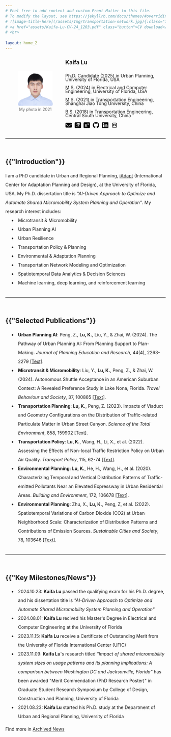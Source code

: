 ```yaml
---
# Feel free to add content and custom Front Matter to this file.
# To modify the layout, see https://jekyllrb.com/docs/themes/#overriding-theme-defaults
# ![image-title-here](/assets/Img/transportation-network.jpg){:class="img-responsive"}
# <a href="assets/Kaifa-Lu-CV-24_1203.pdf" class="button">CV download</a>
# <br>

layout: home_2
---
```


<div style="display: flex; align-items: center;">
  <figure style="text-align: center;">
    <img src="assets/Portrait_Kaifa.jpg" alt="Kaifa" style="width: 170px; margin-right: 12px; border-radius: 4px;">
    <figcaption style="font-size: 0.9em; color: #666;line-height: 1.5;">My photo in 2021</figcaption>
  </figure>
  <div>
    <span style="font-weight: bold;font-size: 1.25em;line-height: 2.5;">Kaifa Lu</span>
    <style>
      p {
        line-height: 0.85;
      }
    </style>
    <p>Ph.D. Candidate (2025) in Urban Planning, University of Florida, USA</p>
    <p>M.S. (2024) in Electrical and Computer Engineering, University of Florida, USA</p>
    <p>M.S. (2021) in Transportation Engineering, Shanghai Jiao Tong University, China</p>
    <p>B.S. (2018) in Transportation Engineering, Central South University, China</p>
    <a href="mailto:kaifa.lu@ufl.edu" style="text-decoration: none; color: inherit;">
    <img src="assets/envelope-solid.svg" alt="Email" class="icon" title="Email me" style="width: 20px; height: 20px; vertical-align: middle; margin-right: 5px;">
    </a>
    <a href="https://scholar.google.com/citations?hl=en&user=a8eAKS8AAAAJ" style="text-decoration: none; color: inherit;">
    <img src="assets/google-scholar-square.svg" alt="Google Scholar" class="icon" title="Visit Google Scholar" style="width: 20px; height: 20px; vertical-align: middle; margin-right: 5px;">
    </a>
    <a href="https://www.researchgate.net/profile/Lu-Kaifa" style="text-decoration: none; color: inherit;">
    <img src="assets/researchgate-square.svg" alt="ResearchGate" class="icon" title="Visit ResearchGate" style="width: 20px; height: 20px; vertical-align: middle; margin-right: 5px;">
    </a>
    <a href="https://github.com/kaifalu917" style="text-decoration: none; color: inherit;">
    <img src="assets/github-brands-solid.svg" alt="Github" class="icon" title="Visit Github" style="width: 20px; height: 20px; vertical-align: middle; margin-right: 5px;">
    </a>
    <a href="https://www.linkedin.com/in/kaifa-lu-828676225/" style="text-decoration: none; color: inherit;">
    <img src="assets/linkedin-brands-solid.svg" alt="LinkedIn" class="icon" title="Visit linkedIn" style="width: 20px; height: 20px; vertical-align: middle; margin-right: 5px;">
    </a>
    <a href="assets/Kaifa-Lu-CV-24_1203.pdf" style="text-decoration: none; color: inherit;">
    <img src="assets/square-cv-svgrepo-com.svg" alt="Resume" class="resume-link" title="Download CV" style="width: 20px; height: 20px; vertical-align: middle; margin-right: 5px;">
    </a>
  </div>
</div>
<br>

-----------
<br>
<h2>{{"Introduction"}}</h2>
<style>
      p1 {
        line-height: 2;
      }
      li {
        padding-left: 40px;
        line-height: 2;
        text-indent: -20px;
      }
    </style>
<p1>I am a PhD candidate in Urban and Regional Planning, <a href="https://dcp.ufl.edu/iadapt/">iAdapt</a> (International Center for Adaptation Planning and Design), at the University of Florida, USA. My Ph.D. dissertation title is <i>"AI-Driven Approach to Optimize and Automate Shared Micromobility System Planning and Operation"</i>. My research interest includes:</p1>
<br>
<li>Microtransit & Micromobility</li>
<li>Urban Planning AI</li>
<li>Urban Resilience</li>
<li>Transportation Policy & Planning</li>
<li>Environmental & Adaptation Planning</li>
<li>Transportation Network Modeling and Optimization</li>
<li>Spatiotemporal Data Analytics & Decision Sciences</li>
<li>Machine learning, deep learning, and reinforcement learning</li>
<br>

-----------
<br>
<h2>{{"Selected Publications"}}</h2>
<li><b>Urban Planning AI</b>: Peng, Z., <b>Lu, K.</b>, Liu, Y., & Zhai, W. (2024). The Pathway of Urban Planning AI: From Planning Support to Plan-Making. <em>Journal of Planning Education and Research</em>, 44(4), 2263-2279 <a href="https://doi.org/10.1177/0739456X231180568">[Text]</a>.</li>
<li><b>Microtransit & Micromobility</b>: Liu, Y., <b>Lu, K.</b>, Peng, Z., & Zhai, W. (2024). Autonomous Shuttle Acceptance in an American Suburban Context: A Revealed Preference Study in Lake Nona, Florida. <em>Travel Behaviour and Society</em>, 37, 100865 <a href="https://doi.org/10.1016/j.tbs.2024.100865">[Text]</a>.</li>
<li><b>Transportation Planning</b>: <b>Lu, K.</b>, Peng, Z. (2023). Impacts of Viaduct and Geometry Configurations on the Distribution of Traffic-related Particulate Matter in Urban Street Canyon. <em>Science of the Total Environment</em>, 858, 159902 <a href="https://doi.org/10.1016/j.scitotenv.2022.159902">[Text]</a>.</li>
<li><b>Transportation Policy</b>: <b>Lu, K.</b>, Wang, H., Li, X., et al. (2022). Assessing the Effects of Non-local Traffic Restriction Policy on Urban Air Quality. <em>Transport Policy</em>, 115, 62-74 <a href="https://doi.org/10.1016/j.tranpol.2021.11.005">[Text]</a>.</li>
<li><b>Environmental Planning</b>: <b>Lu, K.</b>, He, H., Wang, H., et al. (2020). Characterizing Temporal and Vertical Distribution Patterns of Traffic-emitted Pollutants Near an Elevated Expressway in Urban Residential Areas. <em>Building and Environment</em>, 172, 106678 <a href="https://doi.org/10.1016/j.buildenv.2020.106678">[Text]</a>.</li>
<li><b>Environmental Planning</b>: Zhu, X., <b>Lu, K.</b>, Peng, Z, et al. (2022). Spatiotemporal Variations of Carbon Dioxide (CO2) at Urban Neighborhood Scale: Characterization of Distribution Patterns and Contributions of Emission Sources. <em>Sustainable Cities and Society</em>, 78, 103646 <a href="https://doi.org/10.1016/j.scs.2021.103646">[Text]</a>.</li>
<br>

-----------
<br>
<h2>{{"Key Milestones/News"}}</h2>
<li>2024.10.23: <b>Kaifa Lu</b> passed the qualifying exam for his Ph.D. degree, and his dissertation title is <em>"AI-Driven Approach to Optimize and Automate Shared Micromobility System Planning and Operation"</em></li>
<li>2024.08.01: <b>Kaifa Lu</b> recived his Master's Degree in Electrical and Computer Engineering at the University of Florida</li>
<li>2023.11.15: <b>Kaifa Lu</b> receive a Certificate of Outstanding Merit from the University of Florida International Center (UFIC)</li>
<li>2023.11.09: <b>Kaifa Lu</b>'s research titled <em>"Impact of shared micromobility system sizes on usage patterns and its planning implications: A comparison between Washington DC and Jacksonville, Florida"</em> has been awarded "Merit Commendation (PhD Research Poster)" in Graduate Student Research Symposium by College of Design, Construction and Planning, University of Florida</li>
<li>2021.08.23: <b>Kaifa Lu</b> started his Ph.D. study at the Department of Urban and Regional Planning, University of Florida</li>
<br>
Find more in <a href="https://kaifalu917.github.io/kaifalu_page/news/">Archived News</a>
